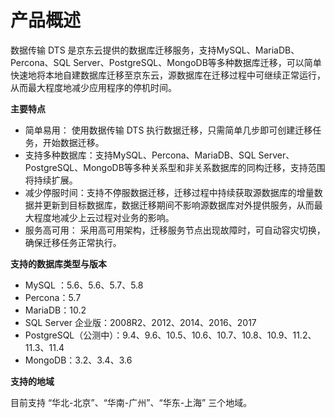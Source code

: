 # 产品概述

数据传输 DTS 是京东云提供的数据库迁移服务，支持MySQL、MariaDB、Percona、SQL Server、PostgreSQL、MongoDB等多种数据库迁移，可以简单快速地将本地自建数据库迁移至京东云，源数据库在迁移过程中可继续正常运行，从而最大程度地减少应用程序的停机时间。

**主要特点**

- 简单易用： 使用数据传输 DTS 执行数据迁移，只需简单几步即可创建迁移任务，开始数据迁移。  
- 支持多种数据库：支持MySQL、Percona、MariaDB、SQL Server、PostgreSQL、MongoDB等多种关系型和非关系数据库的同构迁移，支持范围将持续扩展。 
- 减少停服时间：支持不停服数据迁移，迁移过程中持续获取源数据库的增量数据并更新到目标数据库，数据迁移期间不影响源数据库对外提供服务，从而最大程度地减少上云过程对业务的影响。 
- 服务高可用： 采用高可用架构，迁移服务节点出现故障时，可自动容灾切换，确保迁移任务正常执行。 

**支持的数据库类型与版本**

- MySQL ：5.6、5.6、5.7、5.8
- Percona：5.7
- MariaDB：10.2
- SQL Server 企业版：2008R2、2012、2014、2016、2017
- PostgreSQL（公测中）：9.4、9.6、10.5、10.6、10.7、10.8、10.9、11.2、11.3、11.4
- MongoDB：3.2、3.4、3.6

**支持的地域**

目前支持 “华北-北京”、“华南-广州”、“华东-上海” 三个地域。 
